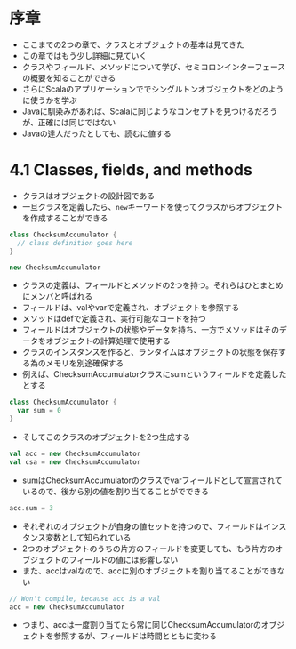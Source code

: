 # 序章
- ここまでの2つの章で、クラスとオブジェクトの基本は見てきた
- この章ではもう少し詳細に見ていく
- クラスやフィールド、メソッドについて学び、セミコロンインターフェースの概要を知ることができる
- さらにScalaのアプリケーションででシングルトンオブジェクトをどのように使うかを学ぶ
- Javaに馴染みがあれば、Scalaに同じようなコンセプトを見つけるだろうが、正確には同じではない
- Javaの達人だったとしても、読むに値する

# 4.1 Classes, fields, and methods
- クラスはオブジェクトの設計図である
- 一旦クラスを定義したら、`new`キーワードを使ってクラスからオブジェクトを作成することができる

```scala
class ChecksumAccumulator {
  // class definition goes here
}
```

```scala
new ChecksumAccumulator
```

- クラスの定義は、フィールドとメソッドの2つを持つ。それらはひとまとめにメンバと呼ばれる
- フィールドは、valやvarで定義され、オブジェクトを参照する
- メソッドはdefで定義され、実行可能なコードを持つ
- フィールドはオブジェクトの状態やデータを持ち、一方でメソッドはそのデータをオブジェクトの計算処理で使用する
- クラスのインスタンスを作ると、ランタイムはオブジェクトの状態を保存する為のメモリを別途確保する
- 例えば、ChecksumAccumulatorクラスにsumというフィールドを定義したとする

```scala
class ChecksumAccumulator {
  var sum = 0
}
```

- そしてこのクラスのオブジェクトを2つ生成する

```scala
val acc = new ChecksumAccumulator
val csa = new ChecksumAccumulator
```

- sumはChecksumAccumulatorのクラスでvarフィールドとして宣言されているので、後から別の値を割り当てることがでできる

```scala
acc.sum = 3
```

- それぞれのオブジェクトが自身の値セットを持つので、フィールドはインスタンス変数として知られている
- 2つのオブジェクトのうちの片方のフィールドを変更しても、もう片方のオブジェクトのフィールドの値には影響しない
- また、accはvalなので、accに別のオブジェクトを割り当てることができない

```scala
// Won't compile, because acc is a val
acc = new ChecksumAccumulator
```

- つまり、accは一度割り当てたら常に同じChecksumAccumulatorのオブジェクトを参照するが、フィールドは時間とともに変わる












































































